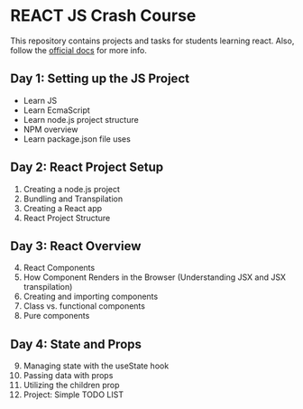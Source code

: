 # REACT JS Crash Course
This repository contains projects and tasks for students learning react. Also, follow the [official docs](https://react.dev/learn) for more info.

## Day 1: Setting up the JS Project
- Learn JS
- Learn EcmaScript
- Learn node.js project structure
- NPM overview
- Learn package.json file uses

## Day 2: React Project Setup
1. Creating a node.js project
2. Bundling and Transpilation
3. Creating a React app
4. React Project Structure

## Day 3: React Overview
4. React Components 
5. How Component Renders in the Browser (Understanding JSX and JSX transpilation)
6. Creating and importing components
7. Class vs. functional components
8. Pure components


## Day 4: State and Props
9. Managing state with the useState hook
10. Passing data with props
11. Utilizing the children prop
12. Project: Simple TODO LIST





